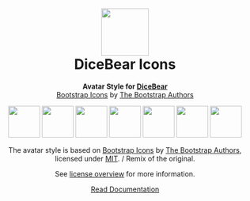 <h1 align="center"><img src="https://dicebear.com/logo-readme.svg" width="96" /> <br />DiceBear Icons</h1>
<p align="center">
  <strong>Avatar Style for <a href="https://dicebear.com/">DiceBear</a></strong><br />
  <a href="https://github.com/twbs/icons">Bootstrap Icons</a> by <a href="https://getbootstrap.com/">The Bootstrap Authors</a>
</p>

<p align="center">
  <img src="https://api.dicebear.com/6.x/icons/svg?seed=Mimi" width="64" />
  <img src="https://api.dicebear.com/6.x/icons/svg?seed=Sasha" width="64" />
  <img src="https://api.dicebear.com/6.x/icons/svg?seed=Lilly" width="64" />
  <img src="https://api.dicebear.com/6.x/icons/svg?seed=Tigger" width="64" />
  <img src="https://api.dicebear.com/6.x/icons/svg?seed=Bella" width="64" />
  <img src="https://api.dicebear.com/6.x/icons/svg?seed=Zoe" width="64" />
  <img src="https://api.dicebear.com/6.x/icons/svg?seed=Kitty" width="64" />
</p>

<p align="center">
  The avatar style is based on <a href="https://github.com/twbs/icons">Bootstrap Icons</a> by
  <a href="https://getbootstrap.com/">The Bootstrap Authors</a>, licensed under
  <a href="https://github.com/twbs/icons/blob/main/LICENSE">MIT</a>. / Remix of the original.
</p>
<p align="center">
  See <a href="https://dicebear.com/licenses">license overview</a> for more information.
</p>

<p align="center">
  <a href="https://dicebear.com/styles/icons">
    Read Documentation
  </a>
</p>
